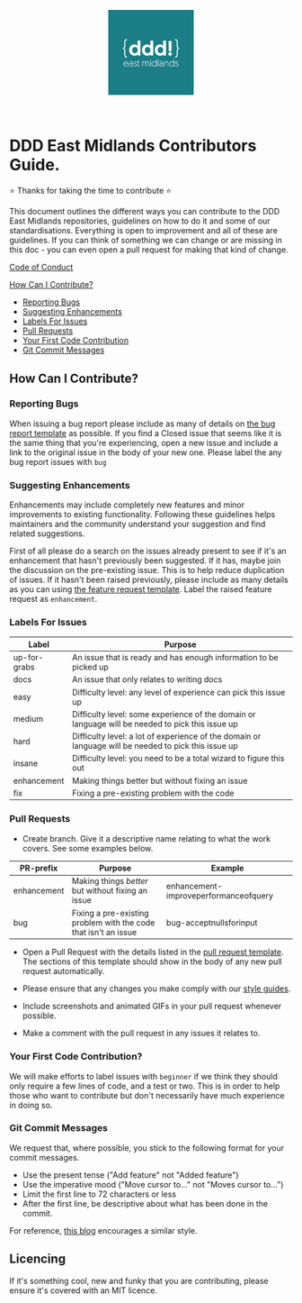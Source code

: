 <p align="center">
<img src="ddd_avatar_400x400.jpg" width="30%"/>
</p>
<br/>

# DDD East Midlands Contributors Guide.

:star: Thanks for taking the time to contribute :star: 

This document outlines the different ways you can contribute to the DDD East Midlands repositories, guidelines on how to do it and some of our standardisations. Everything is open to improvement and all of these are guidelines. If you can think of something we can change or are missing in this doc - you can even open a pull request for making that kind of change.

[Code of Conduct](CODE_OF_CONDUCT.md)

[How Can I Contribute?](#how-can-i-contribute)
  * [Reporting Bugs](#reporting-bugs)
  * [Suggesting Enhancements](#suggesting-enhancements)
  * [Labels For Issues](#labels-for-issues)
  * [Pull Requests](#pull-requests)
  * [Your First Code Contribution](#your-first-code-contribution)
  * [Git Commit Messages](#git-commit-messages)

## How Can I Contribute?

### Reporting Bugs

When issuing a bug report please include as many of details on [the bug report template](./ISSUE_TEMPLATE/bug_report.md) as possible. If you find a Closed issue that seems like it is the same thing that you're experiencing, open a new issue and include a link to the original issue in the body of your new one. Please label the any bug report issues with `bug`

### Suggesting Enhancements

Enhancements may include completely new features and minor improvements to existing functionality. Following these guidelines helps maintainers and the community understand your suggestion and find related suggestions.

First of all please do a search on the issues already present to see if it's an enhancement that hasn't previously been suggested. If it has, maybe join the discussion on the pre-existing issue. This is to help reduce duplication of issues. If it hasn't been raised previously, please include as many details as you can using [the feature request template](./ISSUE_TEMPLATE/feature_request.md). Label the raised feature request as `enhancement`.

### Labels For Issues

| Label | Purpose |
| --- |--- |
| up-for-grabs | An issue that is ready and has enough information to be picked up |
| docs | An issue that only relates to writing docs |
| easy | Difficulty level: any level of experience can pick this issue up |
| medium | Difficulty level: some experience of the domain or language will be needed to pick this issue up |
| hard |Difficulty level: a lot of experience of the domain or language will be needed to pick this issue up |
| insane | Difficulty level: you need to be a total wizard to figure this out |
| enhancement | Making things better but without fixing an issue |
| fix | Fixing a pre-existing problem with the code |


### Pull Requests

- Create branch. Give it a descriptive name relating to what the work covers. See some examples below.

| PR-prefix | Purpose | Example |
| --- | --- | --- |
| enhancement | Making things _better_ but without fixing an issue | enhancement-improveperformanceofquery |
| bug | Fixing a pre-existing problem with the code that isn't an issue | bug-acceptnullsforinput |

* Open a Pull Request with the details listed in the [pull request template](../pull_request_template.md). The sections of this template should show in the body of any new pull request automatically.

* Please ensure that any changes you make comply with our [style guides](#style-guides).

* Include screenshots and animated GIFs in your pull request whenever possible.

* Make a comment with the pull request in any issues it relates to.

### Your First Code Contribution?

We will make efforts to label issues with `beginner` if we think they should only require a few lines of code, and a test or two. This is in order to help those who want to contribute but don't necessarily have much experience in doing so.

### Git Commit Messages

We request that, where possible, you stick to the following format for your commit messages.

- Use the present tense ("Add feature" not "Added feature")
- Use the imperative mood ("Move cursor to..." not "Moves cursor to...")
- Limit the first line to 72 characters or less
- After the first line, be descriptive about what has been done in the commit.

For reference, [this blog](https://chris.beams.io/posts/git-commit/) encourages a similar style.

## Licencing

If it's something cool, new and funky that you are contributing, please ensure it's covered with an MIT licence.